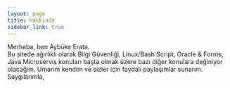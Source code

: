 ```yaml
---
layout: page
title: Hakkında
sidebar_link: true
---
```


<p class="message">
  Merhaba, ben Aybüke Erata. 
  <br>
  Bu sitede ağırlıklı olarak Bilgi Güvenliği, Linux/Bash Script, Oracle & Forms, Java Microservis konuları başta olmak üzere bazı diğer konulara değiniyor olacağım. Umarım kendim ve sizler için faydalı paylaşımlar sunarım.
  <br>
  Saygılarımla,
</p>
